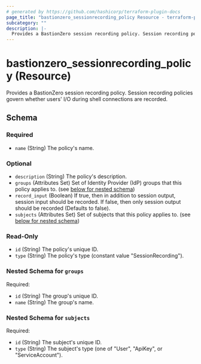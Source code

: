 ```yaml
---
# generated by https://github.com/hashicorp/terraform-plugin-docs
page_title: "bastionzero_sessionrecording_policy Resource - terraform-provider-bastionzero"
subcategory: ""
description: |-
  Provides a BastionZero session recording policy. Session recording policies govern whether users' I/O during shell connections are recorded.
---
```


# bastionzero_sessionrecording_policy (Resource)

Provides a BastionZero session recording policy. Session recording policies govern whether users' I/O during shell connections are recorded.



<!-- schema generated by tfplugindocs -->
## Schema

### Required

- `name` (String) The policy's name.

### Optional

- `description` (String) The policy's description.
- `groups` (Attributes Set) Set of Identity Provider (IdP) groups that this policy applies to. (see [below for nested schema](#nestedatt--groups))
- `record_input` (Boolean) If true, then in addition to session output, session input should be recorded. If false, then only session output should be recorded (Defaults to false).
- `subjects` (Attributes Set) Set of subjects that this policy applies to. (see [below for nested schema](#nestedatt--subjects))

### Read-Only

- `id` (String) The policy's unique ID.
- `type` (String) The policy's type (constant value "SessionRecording").

<a id="nestedatt--groups"></a>
### Nested Schema for `groups`

Required:

- `id` (String) The group's unique ID.
- `name` (String) The group's name.


<a id="nestedatt--subjects"></a>
### Nested Schema for `subjects`

Required:

- `id` (String) The subject's unique ID.
- `type` (String) The subject's type (one of "User", "ApiKey", or "ServiceAccount").


